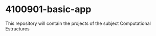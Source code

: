 # 4100901-basic-app
This repository will contain the projects of the subject Computational Estructures 
